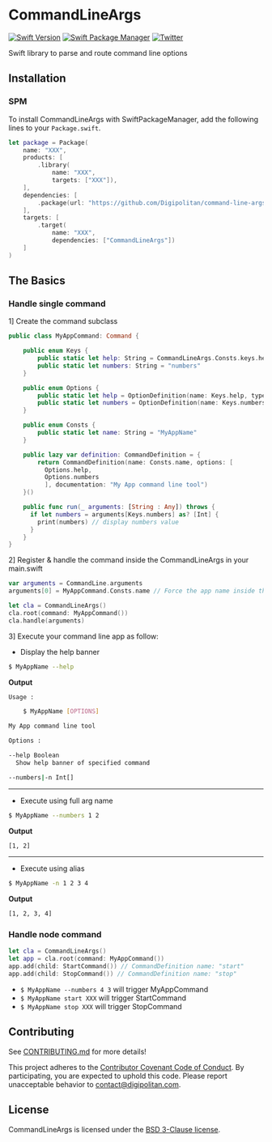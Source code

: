 CommandLineArgs
=================================

[![Swift Version](https://img.shields.io/badge/swift-4.0-orange.svg?style=flat)](https://developer.apple.com/swift/)
[![Swift Package Manager](https://rawgit.com/jlyonsmith/artwork/master/SwiftPackageManager/swiftpackagemanager-compatible.svg)](https://swift.org/package-manager/)
[![Twitter](https://img.shields.io/badge/twitter-@Digipolitan-blue.svg?style=flat)](http://twitter.com/Digipolitan)

Swift library to parse and route command line options

## Installation

### SPM

To install CommandLineArgs with SwiftPackageManager, add the following lines to your `Package.swift`.

```swift
let package = Package(
    name: "XXX",
    products: [
        .library(
            name: "XXX",
            targets: ["XXX"]),
    ],
    dependencies: [
        .package(url: "https://github.com/Digipolitan/command-line-args.git", from: "1.0.0")
    ],
    targets: [
        .target(
            name: "XXX",
            dependencies: ["CommandLineArgs"])
    ]
)
```

## The Basics

### Handle single command

1] Create the command subclass

```swift
public class MyAppCommand: Command {

    public enum Keys {
        public static let help: String = CommandLineArgs.Consts.keys.help
        public static let numbers: String = "numbers"
    }

    public enum Options {
        public static let help = OptionDefinition(name: Keys.help, type: .boolean, documentation: "Show help banner of specified command")
        public static let numbers = OptionDefinition(name: Keys.numbers, type: .int, alias: "n", isMultiple: true)
    }

    public enum Consts {
        public static let name: String = "MyAppName"
    }

    public lazy var definition: CommandDefinition = {
        return CommandDefinition(name: Consts.name, options: [
          Options.help,
          Options.numbers
          ], documentation: "My App command line tool")
    }()

    public func run(_ arguments: [String : Any]) throws {
      if let numbers = arguments[Keys.numbers] as? [Int] {
        print(numbers) // display numbers value
      }
    }
}
```

2] Register & handle the command inside the CommandLineArgs in your main.swift

```swift
var arguments = CommandLine.arguments
arguments[0] = MyAppCommand.Consts.name // Force the app name inside the first app arguments

let cla = CommandLineArgs()
cla.root(command: MyAppCommand())
cla.handle(arguments)
```

3] Execute your command line app as follow:

- Display the help banner

```sh
$ MyAppName --help
```

**Output**
```sh
Usage :

	$ MyAppName [OPTIONS]

My App command line tool

Options :

--help Boolean
  Show help banner of specified command

--numbers|-n Int[]
```

---

- Execute using full arg name

```sh
$ MyAppName --numbers 1 2
```

**Output**
```sh
[1, 2]
```

---

- Execute using alias

```sh
$ MyAppName -n 1 2 3 4
```

**Output**
```sh
[1, 2, 3, 4]
```

### Handle node command

```swift
let cla = CommandLineArgs()
let app = cla.root(command: MyAppCommand())
app.add(child: StartCommand()) // CommandDefinition name: "start"
app.add(child: StopCommand()) // CommandDefinition name: "stop"
```

* `$ MyAppName --numbers 4 3` will trigger MyAppCommand
* `$ MyAppName start XXX` will trigger StartCommand
* `$ MyAppName stop XXX` will trigger StopCommand

## Contributing

See [CONTRIBUTING.md](CONTRIBUTING.md) for more details!

This project adheres to the [Contributor Covenant Code of Conduct](CODE_OF_CONDUCT.md).
By participating, you are expected to uphold this code. Please report
unacceptable behavior to [contact@digipolitan.com](mailto:contact@digipolitan.com).

## License

CommandLineArgs is licensed under the [BSD 3-Clause license](LICENSE).
